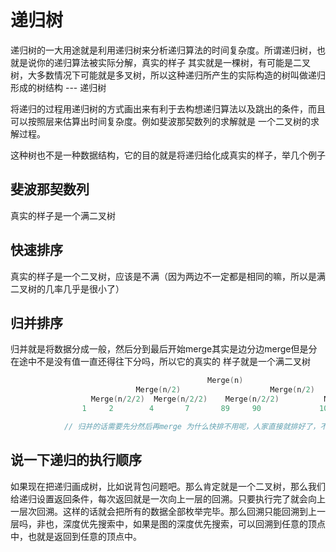# 递归树

递归树的一大用途就是利用递归树来分析递归算法的时间复杂度。所谓递归树，也就是说你的递归算法被实际分解，真实的样子
其实就是一棵树，有可能是二叉树，大多数情况下可能就是多叉树，所以这种递归所产生的实际构造的树叫做递归形成的树结构 --- 递归树

将递归的过程用递归树的方式画出来有利于去构想递归算法以及跳出的条件，而且可以按照层来估算出时间复杂度。例如斐波那契数列的求解就是
一个二叉树的求解过程。

这种树也不是一种数据结构，它的目的就是将递归给化成真实的样子，举几个例子
## 斐波那契数列

真实的样子是一个满二叉树

## 快速排序

真实的样子是一个二叉树，应该是不满（因为两边不一定都是相同的嘛，所以是满二叉树的几率几乎是很小了）

## 归并排序

归并就是将数据分成一般，然后分到最后开始merge其实是边分边merge但是分在途中不是没有值一直还得往下分吗，所以它的真实的
样子就是一个满二叉树

```go
                                            Merge(n)
                            Merge(n/2)                    Merge(n/2)
                  Merge(n/2/2)  Merge(n/2/2)    Merge(n/2/2)          Merge(n/2/2)
                1     2        4       7       89     90             100  120

            // 归并的话需要先分然后再merge 为什么快排不用呢，人家直接就排好了，不用merge的这个过程了，所以它就分就完事儿了。


```
## 说一下递归的执行顺序

如果现在把递归画成树，比如说背包问题吧。那么肯定就是一个二叉树，那么我们给递归设置返回条件，每次返回就是一次向上一层的回溯。只要执行完了就会向上一层次回溯。这样的话就会把所有的数据全部枚举完毕。那么回溯只能回溯到上一层吗，非也，深度优先搜索中，如果是图的深度优先搜索，可以回溯到任意的顶点中，也就是返回到任意的顶点中。

